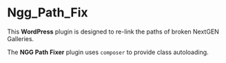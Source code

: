 # Ngg_Path_Fix

This **WordPress** plugin is designed to re-link the paths of broken NextGEN Galleries.

The **NGG Path Fixer** plugin uses `composer` to provide class autoloading.